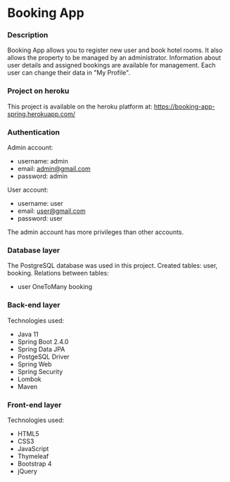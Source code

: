 # Booking App
### Description
Booking App allows you to register new user and book hotel rooms.
It also allows the property to be managed by an administrator.
Information about user details and assigned bookings are available for management.
Each user can change their data in "My Profile".
### Project on heroku
This project is available on the heroku platform at: https://booking-app-spring.herokuapp.com/
### Authentication
Admin account:
* username: admin
* email: admin@gmail.com
* password: admin

User account:
* username: user
* email: user@gmail.com
* password: user

The admin account has more privileges than other accounts.
### Database layer
The PostgreSQL database was used in this project.
Created tables: user, booking.
Relations between tables:
* user OneToMany booking

### Back-end layer
Technologies used:
* Java 11
* Spring Boot 2.4.0
* Spring Data JPA
* PostgeSQL Driver
* Spring Web
* Spring Security
* Lombok
* Maven
### Front-end layer
Technologies used:
* HTML5
* CSS3
* JavaScript
* Thymeleaf
* Bootstrap 4
* jQuery
